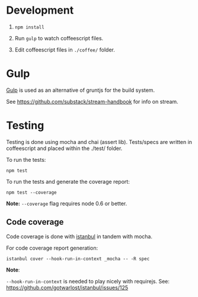 Development
===========

1. `npm install`

2. Run `gulp` to watch coffeescript files.

3. Edit coffeescript files in `./coffee/` folder.

Gulp
====

[Gulp](https://github.com/wearefractal/gulp) is used as an alternative of gruntjs for the build system.

See https://github.com/substack/stream-handbook for info on stream.

Testing
=======

Testing is done using mocha and chai (assert lib). Tests/specs are written in coffeescript and placed within the ./test/ folder.

To run the tests:

`npm test`

To run the tests and generate the coverage report:

`npm test --coverage`

**Note:** `--coverage` flag requires node 0.6 or better.


## Code coverage

Code coverage is done with [istanbul](https://github.com/gotwarlost/istanbul) in tandem with mocha.

For code coverage report generation:

`istanbul cover --hook-run-in-context _mocha -- -R spec`

**Note**:

`--hook-run-in-context` is needed to play nicely with requirejs.
See: https://github.com/gotwarlost/istanbul/issues/125